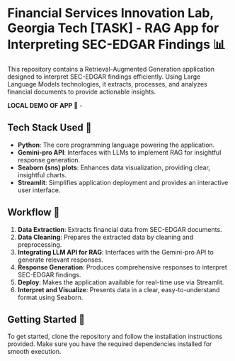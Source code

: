 # Financial Services Innovation Lab, Georgia Tech [TASK] - RAG App for Interpreting SEC-EDGAR Findings :bar_chart:

This repository contains a Retrieval-Augmented Generation application designed to interpret SEC-EDGAR findings efficiently. Using Large Language Models technologies, it extracts, processes, and analyzes financial documents to provide actionable insights.

**LOCAL DEMO OF APP :calling:** - 

## Tech Stack Used :page_facing_up:
- **Python**: The core programming language powering the application.
- **Gemini-pro API**: Interfaces with LLMs to implement RAG for insightful response generation.
- **Seaborn (sns) plots**: Enhances data visualization, providing clear, insightful charts.
- **Streamlit**: Simplifies application deployment and provides an interactive user interface.

## Workflow :page_facing_up:
1. **Data Extraction**: Extracts financial data from SEC-EDGAR documents.
2. **Data Cleaning**: Prepares the extracted data by cleaning and preprocessing.
3. **Integrating LLM API for RAG**: Interfaces with the Gemini-pro API to generate relevant responses.
4. **Response Generation**: Produces comprehensive responses to interpret SEC-EDGAR findings.
5. **Deploy**: Makes the application available for real-time use via Streamlit.
6. **Interpret and Visualize**: Presents data in a clear, easy-to-understand format using Seaborn.

## Getting Started :key:
To get started, clone the repository and follow the installation instructions provided. Make sure you have the required dependencies installed for smooth execution.

